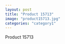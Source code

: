 ```yaml
---
layout: post
title: "Product 15713"
image: "product15713.jpg"
categories: "category1"
---
```

Product 15713
